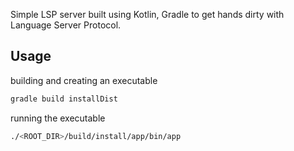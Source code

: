 Simple LSP server built using Kotlin, Gradle to get hands dirty with Language Server Protocol.

## Usage

building and creating an executable
```zsh
gradle build installDist
```

running the executable
```zsh
./<ROOT_DIR>/build/install/app/bin/app
```
